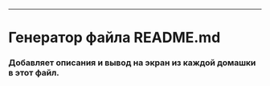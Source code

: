 ********
# Генератор файла README.md
### Добавляет описания и вывод на экран из каждой домашки в этот файл.
